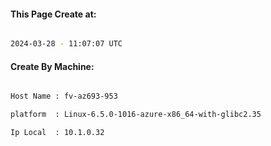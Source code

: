
   
#### This Page Create at:

```bash

2024-03-28 - 11:07:07 UTC

```

#### Create By Machine:

```bash

Host Name : fv-az693-953

platform  : Linux-6.5.0-1016-azure-x86_64-with-glibc2.35

Ip Local  : 10.1.0.32

```

